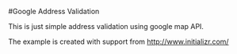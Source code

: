 #Google Address Validation 

This is just simple address validation using google map API.

The example is created with support from http://www.initializr.com/

